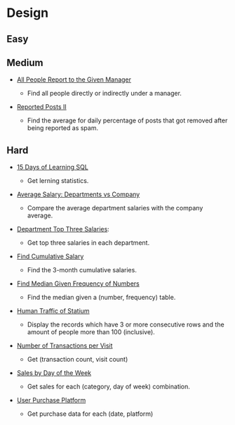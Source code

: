 Design
======

## Easy

## Medium

+ [All People Report to the Given Manager](all-people-report-to-the-given-manager.sql)
  - Find all people directly or indirectly under a manager.

+ [Reported Posts II](reported-posts-ii.sql)
  - Find the average for daily percentage of posts that got removed after being reported as spam.


## Hard

+ [15 Days of Learning SQL](15-days-of-learning.sql)
  - Get lerning statistics.

+ [Average Salary: Departments vs Company](average-salary-dep-vs-company.sql)
  - Compare the average department salaries with the company average.

+ [Department Top Three Salaries](top-three-in-each-group.sql):
  - Get top three salaries in each department.

+ [Find Cumulative Salary](find-cumulative-salary.sql)
  - Find the 3-month cumulative salaries.

+ [Find Median Given Frequency of Numbers](find-median-given-frequency-of-numbers.sql)
  - Find the median given a (number, frequency) table.

+ [Human Traffic of Statium](human-traffic-of-stadium.sql)
  - Display the records which have 3 or more consecutive rows and the amount of people more than 100 (inclusive).

+ [Number of Transactions per Visit](number-of-transactions-per-visit.sql)
  - Get (transaction count, visit count)

+ [Sales by Day of the Week](sales-by-day-of-the-week.sql)
  - Get sales for each (category, day of week) combination.

+ [User Purchase Platform](user-purchase-platform.sql)
  - Get purchase data for each (date, platform)


